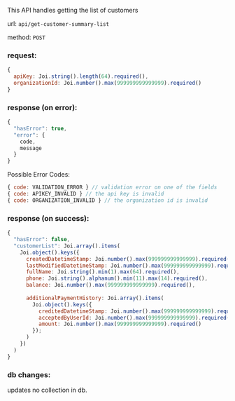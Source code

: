 This API handles getting the list of customers

url: `api/get-customer-summary-list`

method: `POST`

### request: 
```js
{
  apiKey: Joi.string().length(64).required(),
  organizationId: Joi.number().max(999999999999999).required()
}
```

### response (on error):
```js
{
  "hasError": true,
  "error": {
    code,
    message
  }
}
```

Possible Error Codes:
```js
{ code: VALIDATION_ERROR } // validation error on one of the fields
{ code: APIKEY_INVALID } // the api key is invalid
{ code: ORGANIZATION_INVALID } // the organization id is invalid
```

### response (on success):
```js
{
  "hasError": false,
  "customerList": Joi.array().items(
    Joi.object().keys({
      createdDatetimeStamp: Joi.number().max(999999999999999).required(),
      lastModifiedDatetimeStamp: Joi.number().max(999999999999999).required(),
      fullName: Joi.string().min(1).max(64).required(),
      phone: Joi.string().alphanum().min(11).max(14).required(),
      balance: Joi.number().max(999999999999999).required(),
      
      additionalPaymentHistory: Joi.array().items(
        Joi.object().keys({
          creditedDatetimeStamp: Joi.number().max(999999999999999).required(),
          acceptedByUserId: Joi.number().max(999999999999999).required(),
          amount: Joi.number().max(999999999999999).required()
        });
      )
    })
  )
}
```

### db changes:
updates no collection in db.